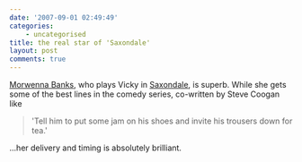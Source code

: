 ```yaml
---
date: '2007-09-01 02:49:49'
categories:
    - uncategorised
title: the real star of 'Saxondale'
layout: post
comments: true
---
```


[Morwenna Banks](http://en.wikipedia.org/wiki/Morwenna_Banks), who plays
Vicky in [Saxondale](http://www.bbc.co.uk/comedy/saxondale/), is superb.
While she gets some of the best lines in the comedy series, co-written
by Steve Coogan like
> 'Tell him to put some jam on his shoes and invite his trousers down
> for tea.'

...her delivery and timing is absolutely brilliant.
